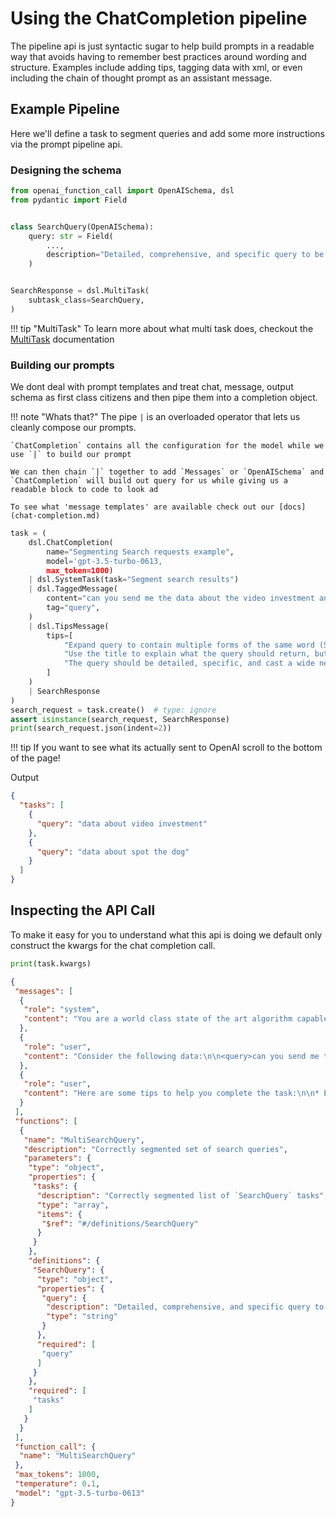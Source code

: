# Using the ChatCompletion pipeline

The pipeline api is just syntactic sugar to help build prompts in a readable way that avoids having to remember best practices around wording and structure. Examples include adding tips, tagging data with xml, or even including the chain of thought prompt as an assistant message.

## Example Pipeline

Here we'll define a task to segment queries and add some more instructions via the prompt pipeline api.

### Designing the schema

```python
from openai_function_call import OpenAISchema, dsl
from pydantic import Field


class SearchQuery(OpenAISchema):
    query: str = Field(
        ...,
        description="Detailed, comprehensive, and specific query to be used for semantic search",
    )


SearchResponse = dsl.MultiTask(
    subtask_class=SearchQuery,
)
```

!!! tip "MultiTask"
    To learn more about what multi task does, checkout the [MultiTask](multitask.md) documentation


### Building our prompts

We dont deal with prompt templates and treat chat, message, output schema as first class citizens and then pipe them into a completion object.

!!! note "Whats that?"
    The pipe `|` is an overloaded operator that lets us cleanly compose our prompts.

    `ChatCompletion` contains all the configuration for the model while we use `|` to build our prompt

    We can then chain `|` together to add `Messages` or `OpenAISchema` and `ChatCompletion` will build out query for us while giving us a readable block to code to look ad

    To see what 'message templates' are available check out our [docs](chat-completion.md)

```python
task = (
    dsl.ChatCompletion(
        name="Segmenting Search requests example",
        model='gpt-3.5-turbo-0613,
        max_token=1000)
    | dsl.SystemTask(task="Segment search results")
    | dsl.TaggedMessage(
        content="can you send me the data about the video investment and the one about spot the dog?",
        tag="query",
    )
    | dsl.TipsMessage(
        tips=[
            "Expand query to contain multiple forms of the same word (SSO -> Single Sign On)",
            "Use the title to explain what the query should return, but use the query to complete the search",
            "The query should be detailed, specific, and cast a wide net when possible",
        ]
    )
    | SearchResponse
)
search_request = task.create()  # type: ignore
assert isinstance(search_request, SearchResponse)
print(search_request.json(indent=2))
```

!!! tip
    If you want to see what its actually sent to OpenAI scroll to the bottom of the page! 

Output

```json
{
  "tasks": [
    {
      "query": "data about video investment"
    },
    {
      "query": "data about spot the dog"
    }
  ]
}
```

## Inspecting the API Call

To make it easy for you to understand what this api is doing we default only construct the kwargs for the chat completion call.

```python
print(task.kwargs)
```

```json
{
 "messages": [
  {
   "role": "system",
   "content": "You are a world class state of the art algorithm capable of correctly completing the following task: `Segment search results`."
  },
  {
   "role": "user",
   "content": "Consider the following data:\n\n<query>can you send me the data about the video investment and the one about spot the dog?</query>"
  },
  {
   "role": "user",
   "content": "Here are some tips to help you complete the task:\n\n* Expand query to contain multiple forms of the same word (SSO -> Single Sign On)\n* Use the title to explain what the query should return, but use the query to complete the search\n* The query should be detailed, specific, and cast a wide net when possible"
  }
 ],
 "functions": [
  {
   "name": "MultiSearchQuery",
   "description": "Correctly segmented set of search queries",
   "parameters": {
    "type": "object",
    "properties": {
     "tasks": {
      "description": "Correctly segmented list of `SearchQuery` tasks",
      "type": "array",
      "items": {
       "$ref": "#/definitions/SearchQuery"
      }
     }
    },
    "definitions": {
     "SearchQuery": {
      "type": "object",
      "properties": {
       "query": {
        "description": "Detailed, comprehensive, and specific query to be used for semantic search",
        "type": "string"
       }
      },
      "required": [
       "query"
      ]
     }
    },
    "required": [
     "tasks"
    ]
   }
  }
 ],
 "function_call": {
  "name": "MultiSearchQuery"
 },
 "max_tokens": 1000,
 "temperature": 0.1,
 "model": "gpt-3.5-turbo-0613"
}
```
